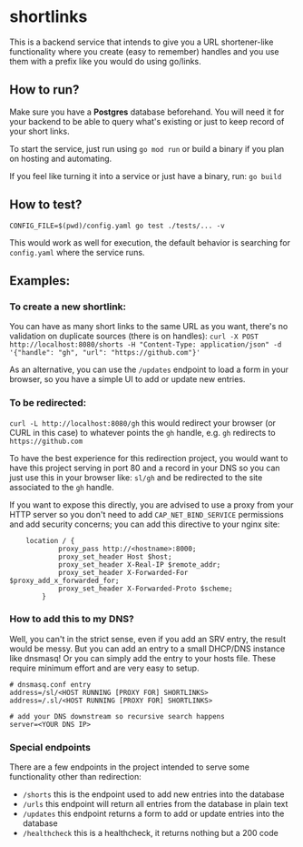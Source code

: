 # shortlinks

This is a backend service that intends to give you a URL shortener-like functionality where you create (easy to remember) handles and you use them with a prefix like you would do using go/links.

## How to run?

Make sure you have a **Postgres** database beforehand. You will need it for your backend to be able to query what's existing or just to keep record of your short links.

To start the service, just run using `go mod run` or build a binary if you plan on hosting and automating.

If you feel like turning it into a service or just have a binary, run: `go build`

## How to test?

`CONFIG_FILE=$(pwd)/config.yaml go test ./tests/... -v`

This would work as well for execution, the default behavior is searching for `config.yaml` where the service runs.


## Examples:

### To create a new shortlink:
  You can have as many short links to the same URL as you want, there's no validation on duplicate sources (there is on handles):
  `curl -X POST http://localhost:8080/shorts -H "Content-Type: application/json" -d '{"handle": "gh", "url": "https://github.com"}'`
  
  As an alternative, you can use the `/updates` endpoint to load a form in your browser, so you have a simple UI to add or update new entries.

  
### To be redirected:
  `curl -L http://localhost:8080/gh` this would redirect your browser (or CURL in this case) to whatever points the `gh` handle, e.g. `gh` redirects to `https://github.com`

To have the best experience for this redirection project, you would want to have this project serving in port 80 and a record in your DNS so you can just use this in your browser like: `sl/gh` and be redirected to the site associated to the `gh` handle.

If you want to expose this directly, you are advised to use a proxy from your HTTP server so you don't need to add `CAP_NET_BIND_SERVICE` permissions and add security concerns; you can add this directive to your nginx site:

```
	location / {
            proxy_pass http://<hostname>:8000;
            proxy_set_header Host $host;
            proxy_set_header X-Real-IP $remote_addr;
            proxy_set_header X-Forwarded-For $proxy_add_x_forwarded_for;
            proxy_set_header X-Forwarded-Proto $scheme;
        }
```

### How to add this to my DNS?

Well, you can't in the strict sense, even if you add an SRV entry, the result would be messy. But you can add an entry to a small DHCP/DNS instance like dnsmasq! Or you can simply add the entry to your hosts file. These require minimum effort and are very easy to setup.

```
# dnsmasq.conf entry
address=/sl/<HOST RUNNING [PROXY FOR] SHORTLINKS>
address=/.sl/<HOST RUNNING [PROXY FOR] SHORTLINKS>

# add your DNS downstream so recursive search happens
server=<YOUR DNS IP>
```

### Special endpoints

There are a few endpoints in the project intended to serve some functionality other than redirection:
* `/shorts` this is the endpoint used to add new entries into the database
* `/urls` this endpoint will return all entries from the database in plain text
* `/updates` this endpoint returns a form to add or update entries into the database
* `/healthcheck` this is a healthcheck, it returns nothing but a 200 code
